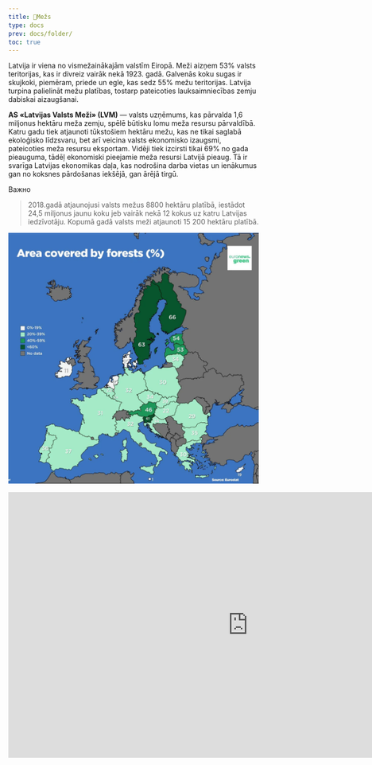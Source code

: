 ```yaml
---
title: 🌲Mežs
type: docs
prev: docs/folder/
toc: true
---
```

Latvija ir viena no vismežainākajām valstīm Eiropā. Meži aizņem 53% valsts teritorijas, kas ir divreiz vairāk nekā 1923. gadā. Galvenās koku sugas ir skujkoki, piemēram, priede un egle, kas sedz 55% mežu teritorijas. Latvija turpina palielināt mežu platības, tostarp pateicoties lauksaimniecības zemju dabiskai aizaugšanai.


**AS «Latvijas Valsts Meži» (LVM)** — valsts uzņēmums, kas pārvalda 1,6 miljonus hektāru meža zemju, spēlē būtisku lomu meža resursu pārvaldībā. Katru gadu tiek atjaunoti tūkstošiem hektāru mežu, kas ne tikai saglabā ekoloģisko līdzsvaru, bet arī veicina valsts ekonomisko izaugsmi, pateicoties meža resursu eksportam. Vidēji tiek izcirsti tikai 69% no gada pieauguma, tādēļ ekonomiski pieejamie meža resursi Latvijā pieaug. Tā ir svarīga Latvijas ekonomikas daļa, kas nodrošina darba vietas un ienākumus gan no koksnes pārdošanas iekšējā, gan ārējā tirgū.


Важно
> 2018.gadā atjaunojusi valsts mežus 8800 hektāru platībā, iestādot 24,5 miljonus jaunu koku jeb vairāk nekā 12 kokus uz katru Latvijas iedzīvotāju. Kopumā gadā valsts meži atjaunoti 15 200 hektāru platībā.

![](eurostat.png)

  

<iframe width="964" height="534" src="https://ec.europa.eu/eurostat/statistics-explained/index.php?action=statexp-dc-display&title=Forests,_forestry_and_logging" scrolling="yes" frameborder="0"></iframe>

  



